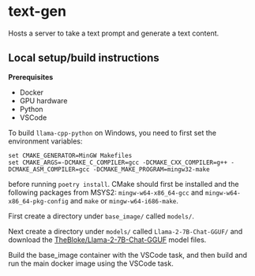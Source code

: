 text-gen
========

Hosts a server to take a text prompt and generate a text content.

## Local setup/build instructions

**Prerequisites**
* Docker
* GPU hardware
* Python
* VSCode


To build `llama-cpp-python` on Windows, you need to first set the environment variables:

```
set CMAKE_GENERATOR=MinGW Makefiles
set CMAKE_ARGS=-DCMAKE_C_COMPILER=gcc -DCMAKE_CXX_COMPILER=g++ -DCMAKE_ASM_COMPILER=gcc -DCMAKE_MAKE_PROGRAM=mingw32-make

```

before running `poetry install`. CMake should first be installed and the following packages from MSYS2:
`mingw-w64-x86_64-gcc` and `mingw-w64-x86_64-pkg-config` and `make` or `mingw-w64-i686-make`.


First create a directory under `base_image/` called `models/`.

Next create a directory under `models/` called `Llama-2-7B-Chat-GGUF/` and download the
[TheBloke/Llama-2-7B-Chat-GGUF](https://huggingface.co/TheBloke/Llama-2-7B-Chat-GGUF/tree/main) model files.


Build the base_image container with the VSCode task, and then build and run the main docker image using the VSCode task.

